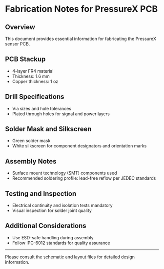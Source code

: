 # Fabrication Notes for PressureX PCB

## Overview

This document provides essential information for fabricating the PressureX sensor PCB.

## PCB Stackup

- 4-layer FR4 material
- Thickness: 1.6 mm
- Copper thickness: 1 oz

## Drill Specifications

- Via sizes and hole tolerances
- Plated through holes for signal and power layers

## Solder Mask and Silkscreen

- Green solder mask
- White silkscreen for component designators and orientation marks

## Assembly Notes

- Surface mount technology (SMT) components used
- Recommended soldering profile: lead-free reflow per JEDEC standards

## Testing and Inspection

- Electrical continuity and isolation tests mandatory
- Visual inspection for solder joint quality

## Additional Considerations

- Use ESD-safe handling during assembly
- Follow IPC-6012 standards for quality assurance

---

Please consult the schematic and layout files for detailed design information.

